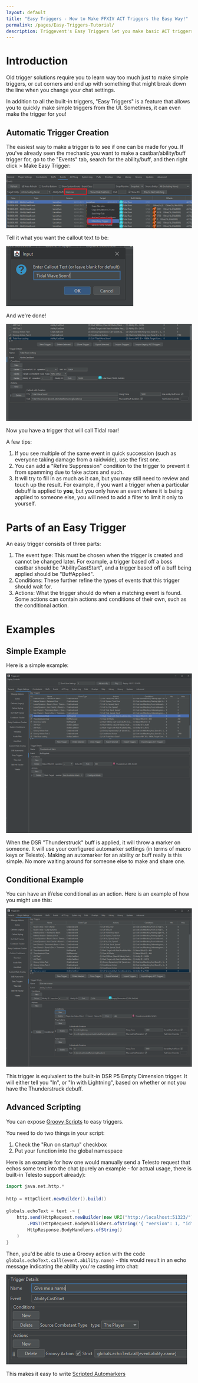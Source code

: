 ```yaml
---
layout: default
title: "Easy Triggers - How to Make FFXIV ACT Triggers the Easy Way!"
permalink: /pages/Easy-Triggers-Tutorial/
description: Triggevent's Easy Triggers let you make basic ACT triggers without the learning curve. No regex, no log lines, just user-friendly triggers.
---
```


# Introduction

Old trigger solutions require you to learn way too much just to make simple triggers, or cut corners
and end up with something that might break down the line when you change your chat settings.

In addition to all the built-in triggers, "Easy Triggers" is a feature that allows you to quickly
make simple triggers from the UI. Sometimes, it can even make the trigger for you!

## Automatic Trigger Creation

The easiest way to make a trigger is to see if one can be made for you. If you've already seen
the mechanic you want to make a castbar/ability/buff trigger for, go to the "Events" tab, search
for the ability/buff, and then right click > Make Easy Trigger:

![Easy Trigger from Existing Event](Easy-Trigger-From-Event.png)

Tell it what you want the callout text to be:

![Enter the Callout Text](callout-text.png)

And we're done!

![Finished Tidal Roar Trigger](Easy-Trigger-From-Event-Done.png)

Now you have a trigger that will call Tidal roar!

A few tips:

1. If you see multiple of the same event in quick succession (such as everyone taking damage from a raidwide),
   use the first one.
2. You can add a "Refire Suppression" condition to the trigger to prevent it from spamming due to fake actors and such.
3. It will try to fill in as much as it can, but you may still need to review and touch up the result. For example, if
   you want a trigger when a particular debuff is applied to **you**, but you only have an event where it is being
   applied to someone else, you will need to add a filter to limit it only to yourself.

# Parts of an Easy Trigger

An easy trigger consists of three parts:

1. The event type: This must be chosen when the trigger is created and cannot be changed later. 
   For example, a trigger based off a boss castbar should be "AbilityCastStart", and a trigger 
   based off a buff being applied should be "BuffApplied".
2. Conditions: These further refine the types of events that this trigger should wait for.
3. Actions: What the trigger should do when a matching event is found. Some actions can contain
   actions and conditions of their own, such as the conditional action.

# Examples

## Simple Example

Here is a simple example:

![Thunderstruck Marker Trigger](Thunderstruck-Mark.png)

When the DSR "Thunderstruck" buff is applied, it will throw a marker on someone. It will use your configured automarker
settings (in terms of macro keys or Telesto). Making an automarker for an ability or buff really is this simple. No more
waiting around for someone else to make and share one.

## Conditional Example

You can have an if/else conditional as an action. Here is an example
of how you might use this:

![Trigger Conditional Example](Easy-Trigger-Conditional-Example.png)

This trigger is equivalent to the built-in DSR P5 Empty Dimension trigger. It will either tell you "In", or "In with Lightning",
based on whether or not you have the Thunderstruck debuff.

## Advanced Scripting

You can expose [Groovy Scripts](https://github.com/xpdota/event-trigger/wiki/Groovy-Examples) to easy triggers.

You need to do two things in your script:

1. Check the "Run on startup" checkbox
2. Put your function into the global namespace

Here is an example for how one would manually send a Telesto request that echos some text into the chat (purely an 
example - for actual usage, there is built-in Telesto support already):

```groovy
import java.net.http.*

http = HttpClient.newBuilder().build()

globals.echoText = text -> {
	http.send(HttpRequest.newBuilder(new URI("http://localhost:51323/"))
		.POST(HttpRequest.BodyPublishers.ofString('{ "version": 1, "id": 111, "type": "ExecuteCommand", "payload": { "command": "/e ' + text + '" } }')).build(),
		HttpResponse.BodyHandlers.ofString()
	)
}
```

Then, you'd be able to use a Groovy action with the code `globals.echoText.call(event.ability.name)` - this would
result in an echo message indicating the ability you're casting into chat:

![Easy Trigger Groovy Example](Easy-Trigger-Groovy-Example.png)

This makes it easy to write [Scripted Automarkers](../Automarkers.md#making-your-own-automarks-with-scripts)